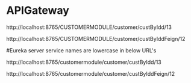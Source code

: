 # APIGateway

http://localhost:8765/CUSTOMERMODULE/customer/custByIdd/13

http://localhost:8765/CUSTOMERMODULE/customer/custByIddFeign/12

#Eureka server service names are lowercase in below URL's

http://localhost:8765/customermodule/customer/custByIdd/13

http://localhost:8765/customermodule/customer/custByIddFeign/12
